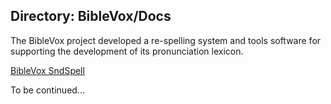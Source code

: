 ## Directory: BibleVox/Docs

The BibleVox project developed a re-spelling system and tools software for supporting the development of its pronunciation lexicon.

[BibleVox SndSpell](./SndSpell.md)


To be continued...
